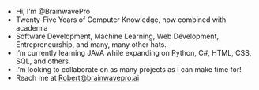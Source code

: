 - Hi, I’m @BrainwavePro
- Twenty-Five Years of Computer Knowledge, now combined with academia
- Software Development, Machine Learning, Web Development, Entrepreneurship, and many, many other hats.
- I’m currently learning JAVA while expanding on Python, C#, HTML, CSS, SQL, and others.
- I’m looking to collaborate on as many projects as I can make time for!
- Reach me at Robert@brainwavepro.ai
